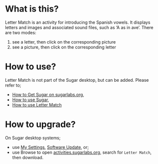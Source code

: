What is this?
=============

Letter Match is an activity for introducing the Spanish vowels. It displays letters and images and associated sound files, such as ‘A as in ave’. There are two modes:

1. see a letter, then click on the corresponding picture
2. see a picture, then click on the corresponding letter

How to use?
===========

Letter Match is not part of the Sugar desktop, but can be added.  Please refer to;

* [How to Get Sugar on sugarlabs.org](https://sugarlabs.org/),
* [How to use Sugar](https://help.sugarlabs.org/),
* [How to use Letter Match](https://help.sugarlabs.org/lettermatch.html)

How to upgrade?
===============

On Sugar desktop systems;
* use [My Settings](https://help.sugarlabs.org/en/my_settings.html), [Software Update](https://help.sugarlabs.org/en/my_settings.html#software-update), or;
* use Browse to open [activities.sugarlabs.org](https://activities.sugarlabs.org/), search for `Letter Match`, then download.
